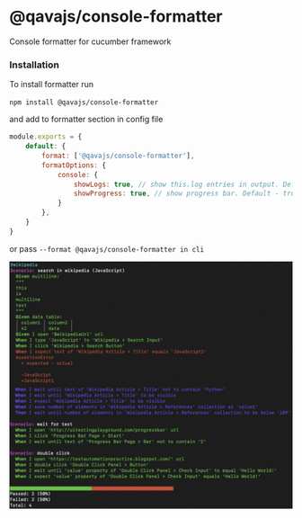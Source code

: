 # @qavajs/console-formatter

Console formatter for cucumber framework

### Installation
To install formatter run

`npm install @qavajs/console-formatter`

and add to formatter section in config file

```javascript
module.exports = {
    default: {
        format: ['@qavajs/console-formatter'],
        formatOptions: {
            console: {
                showLogs: true, // show this.log entries in output. Default - false
                showProgress: true, // show progress bar. Default - true
            }
        },
    }
}
```

or pass `--format @qavajs/console-formatter in cli`
             
![](assets/report_example.png)



